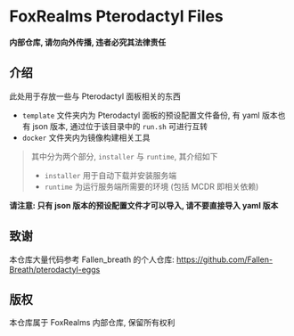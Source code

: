 # FoxRealms Pterodactyl Files

**内部仓库, 请勿向外传播, 违者必究其法律责任**

## 介绍

此处用于存放一些与 Pterodactyl 面板相关的东西

- `template` 文件夹内为 Pterodactyl 面板的预设配置文件备份, 有 yaml 版本也有 json 版本, 通过位于该目录中的 `run.sh` 可进行互转
- `docker` 文件夹内为镜像构建相关工具
> 其中分为两个部分, `installer` 与 `runtime`, 其介绍如下
> - `installer` 用于自动下载并安装服务端
> - `runtime` 为运行服务端所需要的环境 (包括 MCDR 即相关依赖)

**请注意: 只有 json 版本的预设配置文件才可以导入, 请不要直接导入 yaml 版本**

## 致谢

本仓库大量代码参考 Fallen_breath 的个人仓库: https://github.com/Fallen-Breath/pterodactyl-eggs

## 版权

本仓库属于 FoxRealms 内部仓库, 保留所有权利
